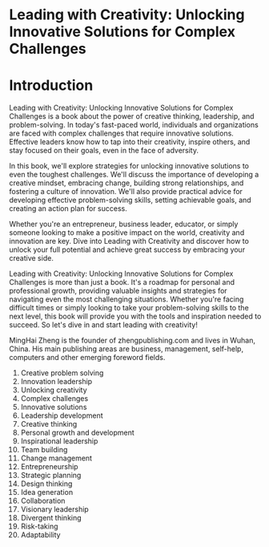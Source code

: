 # Leading with Creativity: Unlocking Innovative Solutions for Complex Challenges

# Introduction

Leading with Creativity: Unlocking Innovative Solutions for Complex Challenges is a book about the power of creative thinking, leadership, and problem-solving. In today's fast-paced world, individuals and organizations are faced with complex challenges that require innovative solutions. Effective leaders know how to tap into their creativity, inspire others, and stay focused on their goals, even in the face of adversity.

In this book, we'll explore strategies for unlocking innovative solutions to even the toughest challenges. We'll discuss the importance of developing a creative mindset, embracing change, building strong relationships, and fostering a culture of innovation. We'll also provide practical advice for developing effective problem-solving skills, setting achievable goals, and creating an action plan for success.

Whether you're an entrepreneur, business leader, educator, or simply someone looking to make a positive impact on the world, creativity and innovation are key. Dive into Leading with Creativity and discover how to unlock your full potential and achieve great success by embracing your creative side.

Leading with Creativity: Unlocking Innovative Solutions for Complex Challenges is more than just a book. It's a roadmap for personal and professional growth, providing valuable insights and strategies for navigating even the most challenging situations. Whether you're facing difficult times or simply looking to take your problem-solving skills to the next level, this book will provide you with the tools and inspiration needed to succeed. So let's dive in and start leading with creativity!

MingHai Zheng is the founder of zhengpublishing.com and lives in Wuhan, China. His main publishing areas are business, management, self-help, computers and other emerging foreword fields.



1. Creative problem solving
2. Innovation leadership
3. Unlocking creativity
4. Complex challenges
5. Innovative solutions
6. Leadership development
7. Creative thinking
8. Personal growth and development
9. Inspirational leadership
10. Team building
11. Change management
12. Entrepreneurship
13. Strategic planning
14. Design thinking
15. Idea generation
16. Collaboration
17. Visionary leadership
18. Divergent thinking
19. Risk-taking
20. Adaptability

